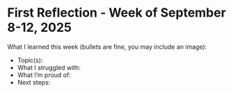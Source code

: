 # First Reflection - Week of September 8-12, 2025
What I learned this week (bullets are fine, you may include an image):

- Topic(s):
- What I struggled with:
- What I’m proud of:
- Next steps:
